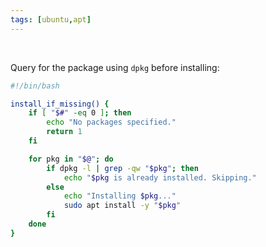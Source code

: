 ```yaml
---
tags: [ubuntu,apt]
---
```


</br>

Query for the package using `dpkg` before installing:

```bash
#!/bin/bash

install_if_missing() {
    if [ "$#" -eq 0 ]; then
        echo "No packages specified."
        return 1
    fi

    for pkg in "$@"; do
        if dpkg -l | grep -qw "$pkg"; then
            echo "$pkg is already installed. Skipping."
        else
            echo "Installing $pkg..."
            sudo apt install -y "$pkg"
        fi
    done
}
```